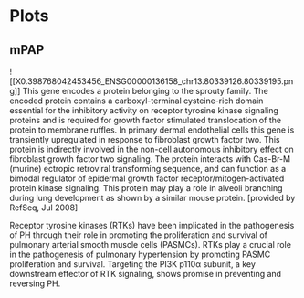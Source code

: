 # Plots

##

## mPAP
![[X0.398768042453456_ENSG00000136158_chr13.80339126.80339195.png]]
This gene encodes a protein belonging to the sprouty family. The encoded protein contains a carboxyl-terminal cysteine-rich domain essential for the inhibitory activity on receptor tyrosine kinase signaling proteins and is required for growth factor stimulated translocation of the protein to membrane ruffles. In primary dermal endothelial cells this gene is transiently upregulated in response to fibroblast growth factor two. This protein is indirectly involved in the non-cell autonomous inhibitory effect on fibroblast growth factor two signaling. The protein interacts with Cas-Br-M (murine) ectropic retroviral transforming sequence, and can function as a bimodal regulator of epidermal growth factor receptor/mitogen-activated protein kinase signaling. This protein may play a role in alveoli branching during lung development as shown by a similar mouse protein. [provided by RefSeq, Jul 2008]

Receptor tyrosine kinases (RTKs) have been implicated in the pathogenesis of PH through their role in promoting the proliferation and survival of pulmonary arterial smooth muscle cells (PASMCs). RTKs play a crucial role in the pathogenesis of pulmonary hypertension by promoting PASMC proliferation and survival. Targeting the PI3K p110α subunit, a key downstream effector of RTK signaling, shows promise in preventing and reversing PH.